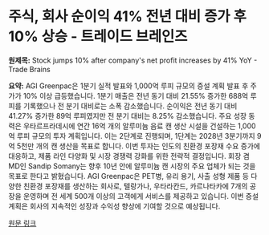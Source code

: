 # 주식, 회사 순이익 41% 전년 대비 증가 후 10% 상승 - 트레이드 브레인즈

**원제목:** Stock jumps 10% after company's net profit increases by 41% YoY - Trade Brains

**요약:** AGI Greenpac은 1분기 실적 발표와 1,000억 루피 규모의 증설 계획 발표 후 주가가 10% 이상 급등했습니다.  1분기 매출은 전년 동기 대비 21.55% 증가한 688억 루피를 기록했으나 전 분기 대비로는 소폭 감소했습니다. 순이익은 전년 동기 대비 41.27% 증가한 89억 루피였지만 전 분기 대비는 8.25% 감소했습니다.  주요 성장 동력은 우타르프라데시에 연간 16억 개의 알루미늄 음료 캔 생산 시설을 건설하는 1,000억 루피 규모의 투자 계획입니다. 이는 2단계로 진행되며,  1단계는 2028년 3분기까지 9억 5천만 개의 캔 생산을 목표로 합니다.  이번 투자는 인도의 친환경 포장재 수요 증가에 대응하고, 제품 라인 다양화 및 시장 경쟁력 강화를 위한 전략적 결정입니다. 회장 겸 MD인 Sandip Somany는 향후 10년 안에 알루미늄 캔 시장의 주요 업체가 되는 것을 목표로 한다고 밝혔습니다.  AGI Greenpac은 PET병, 유리 용기, 사출 성형 제품 등 다양한 친환경 포장재를 생산하는 회사로,  텔랑가나, 우타라칸드, 카르나타카에 7개의 공장을 운영하며 전 세계 500개 이상의 고객에게 서비스를 제공하고 있습니다.  이번 증설 계획은 회사의 지속적인 성장과 수익성 향상에 기여할 것으로 예상됩니다.

[원문 링크](https://tradebrains.in/smallcap-stock-jumps-10-after-companys-net-profit-increases-by-41-yoy/)

